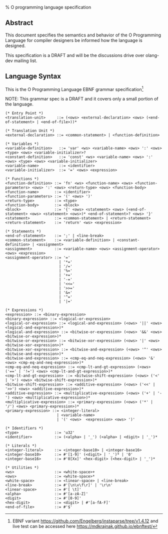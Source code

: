% O programming language specification

Abstract
--------

This document specifies the semantics and behavior of the O Programming
Language for compiler designers be informed how the language is designed.

This specification is a DRAFT and will be the discussions drive over olang-dev
mailing list.

Language Syntax
---------------

This is the O Programming Language EBNF grammar specification[^1]

[^1]: EBNF variant https://github.com/Engelberg/instaparse/tree/v1.4.12 and live
      test can be accessed here https://mdkrajnak.github.io/ebnftest/

NOTE: This grammar spec is a DRAFT and it covers only a small portion of the
language.

```
(* Entry Point *)
<translation-unit>     ::= (<ows> <external-declaration> <ows> (<end-of-statement> | <end-of-file>))*

(* Translation Unit *)
<external-declaration> ::= <common-statement> | <function-definition>

(* Variables *)
<variable-definition>   ::= 'var' <ws> <variable-name> <ows> ':' <ows> <type> <ows> <variable-initializer>?
<constant-definition>   ::= 'const' <ws> <variable-name> <ows> ':' <ows> <type> <ows> <variable-initializer>
<variable-name>         ::= <identifier>
<variable-initializer>  ::= '=' <ows> <expression>

(* Functions *)
<function-definition> ::= 'fn' <ws> <function-name> <ows> <function-parameters> <ows> ':' <ows> <return-type> <ows> <function-body>
<function-name>       ::= <identifier>
<function-parameters> ::= '(' <ows> ')'
<return-type>         ::= <type>
<function-body>       ::= <block>
<block>               ::= '{' <ows> <statement> <ows> (<end-of-statement> <ows> <statement> <ows>)* <end-of-statement>? <ows> '}'
<statement>           ::= <common-statement> | <return-statement>
<return-statement>    ::= 'return' <ws> <expression>

(* Statements *)
<end-of-statement>    ::= ';' | <line-break>
<common-statement>    ::= <variable-definition> | <constant-definition> | <assignment>
<assignment>          ::= <variable-name> <ows> <assignment-operator> <ows> <expression>
<assignment-operator> ::= '='
                        | '*='
                        | '/='
                        | '%='
                        | '+='
                        | '-='
                        | '<<='
                        | '>>='
                        | '&='
                        | '^='
                        | '|='

(* Expressions *)
<expression> ::= <binary-expression>
<binary-expression> ::= <logical-or-expression>
<logical-or-expression> ::= <logical-and-expression> (<ows> '||' <ows> <logical-and-expression>)*
<logical-and-expression> ::= <bitwise-or-expression> (<ows> '&&' <ows> <bitwise-or-expression>)*
<bitwise-or-expression> ::= <bitwise-xor-expression> (<ows> '|' <ows> <bitwise-xor-expression>)*
<bitwise-xor-expression> ::= <bitwise-and-expression> (<ows> '^' <ows> <bitwise-and-expression>)*
<bitwise-and-expression> ::= <cmp-eq-and-neq-expression> (<ows> '&' <ows> <cmp-eq-and-neq-expression>)*
<cmp-eq-and-neq-expression> ::= <cmp-lt-and-gt-expression> (<ows> ('==' | '!=') <ows> <cmp-lt-and-gt-expression>)*
<cmp-lt-and-gt-expression> ::= <bitwise-shift-expression> (<ows> ('<' | '>') <ows> <bitwise-shift-expression>)*
<bitwise-shift-expression> ::= <additive-expression> (<ows> ('<<' | '>>') <ows> <additive-expression>)*
<additive-expression> ::= <multiplicative-expression> (<ows> ('+' | '-') <ows> <multiplicative-expression>)*
<multiplicative-expression> ::= <primary-expression> (<ows> ('*' | '/') <ows> <primary-expression>)*
<primary-expression> ::= <integer-literal>
                       | <variable-name>
                       | '(' <ows>  <expression> <ows> ')'

(* Identifiers *)
<type>                ::= 'u32'
<identifier>          ::= (<alpha> | '_') (<alpha> | <digit> | '_')*

(* Literals *)
<integer-literal>     ::= <integer-base10> | <integer-base16>
<integer-base10>      ::= #'[1-9]' (<digit> | '_')* | '0'
<integer-base16>      ::= #'0[Xx]' <hex-digit> (<hex-digit> | '_')*

(* Utilities *)
<ws>                  ::= <white-space>+
<ows>                 ::= <white-space>*
<white-space>         ::= <linear-space> | <line-break>
<line-break>          ::= #'[\n\v\f\r]' | '\r\n'
<linear-space>        ::= #'[ \t]'
<alpha>               ::= #'[a-zA-Z]'
<digit>               ::= #'[0-9]'
<hex-digit>           ::= <digit> | #'[a-fA-F]'
<end-of-file>         ::= #'$'
```

